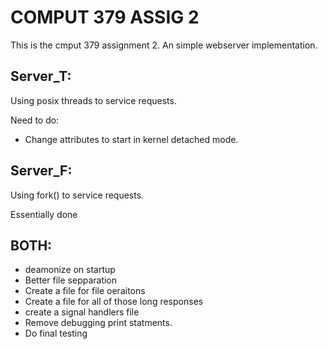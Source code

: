 COMPUT 379 ASSIG 2
==================

This is the cmput 379 assignment 2. An simple webserver implementation.

Server_T:
---------

Using posix threads to service requests.

Need to do:
*	Change attributes to start in kernel detached mode.

Server_F:
---------

Using fork() to service requests.

Essentially done


BOTH:
-----
*	deamonize on startup
*	Better file sepparation
  * Create a file for file oeraitons
  * Create a file for all of those long responses
  * create a signal handlers file
*	Remove debugging print statments.
*	Do final testing
